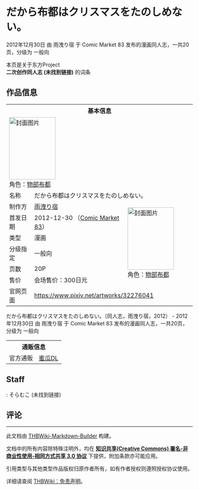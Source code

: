 # だから布都はクリスマスをたのしめない。

<!-- source html: G:\repos\THBWiki-Markdown-Builder\THBWikiMarkdown\Temp\main\5\5d\ns0%3A%E3%81%A0%E3%81%8B%E3%82%89%E5%B8%83%E9%83%BD%E3%81%AF%E3%82%AF%E3%83%AA%E3%82%B9%E3%83%9E%E3%82%B9%E3%82%92%E3%81%9F%E3%81%AE%E3%81%97%E3%82%81%E3%81%AA%E3%81%84%E3%80%82.html -->

2012年12月30日 由 雨洩り宿 于 Comic Market 83 发布的漫画同人志，一共20页，分级为 一般向

本页是关于东方Project  
 **二次创作同人志 (未找到链接)** 的词条
## 作品信息

<table><tbody><tr><th colspan="3">基本信息</th></tr><tr><td class="cover-artwork-mobile" colspan="2"><a href="./文件-だから布都はクリスマスをたのしめない。封面.jpg.md" class="image" title="封面图片"><img alt="封面图片" src="https://upload.thwiki.cc/thumb/a/a4/%E3%81%A0%E3%81%8B%E3%82%89%E5%B8%83%E9%83%BD%E3%81%AF%E3%82%AF%E3%83%AA%E3%82%B9%E3%83%9E%E3%82%B9%E3%82%92%E3%81%9F%E3%81%AE%E3%81%97%E3%82%81%E3%81%AA%E3%81%84%E3%80%82%E5%B0%81%E9%9D%A2.jpg/125px-%E3%81%A0%E3%81%8B%E3%82%89%E5%B8%83%E9%83%BD%E3%81%AF%E3%82%AF%E3%83%AA%E3%82%B9%E3%83%9E%E3%82%B9%E3%82%92%E3%81%9F%E3%81%AE%E3%81%97%E3%82%81%E3%81%AA%E3%81%84%E3%80%82%E5%B0%81%E9%9D%A2.jpg" decoding="async" loading="lazy" width="125" height="168" srcset="https://upload.thwiki.cc/thumb/a/a4/%E3%81%A0%E3%81%8B%E3%82%89%E5%B8%83%E9%83%BD%E3%81%AF%E3%82%AF%E3%83%AA%E3%82%B9%E3%83%9E%E3%82%B9%E3%82%92%E3%81%9F%E3%81%AE%E3%81%97%E3%82%81%E3%81%AA%E3%81%84%E3%80%82%E5%B0%81%E9%9D%A2.jpg/188px-%E3%81%A0%E3%81%8B%E3%82%89%E5%B8%83%E9%83%BD%E3%81%AF%E3%82%AF%E3%83%AA%E3%82%B9%E3%83%9E%E3%82%B9%E3%82%92%E3%81%9F%E3%81%AE%E3%81%97%E3%82%81%E3%81%AA%E3%81%84%E3%80%82%E5%B0%81%E9%9D%A2.jpg 1.5x, https://upload.thwiki.cc/thumb/a/a4/%E3%81%A0%E3%81%8B%E3%82%89%E5%B8%83%E9%83%BD%E3%81%AF%E3%82%AF%E3%83%AA%E3%82%B9%E3%83%9E%E3%82%B9%E3%82%92%E3%81%9F%E3%81%AE%E3%81%97%E3%82%81%E3%81%AA%E3%81%84%E3%80%82%E5%B0%81%E9%9D%A2.jpg/251px-%E3%81%A0%E3%81%8B%E3%82%89%E5%B8%83%E9%83%BD%E3%81%AF%E3%82%AF%E3%83%AA%E3%82%B9%E3%83%9E%E3%82%B9%E3%82%92%E3%81%9F%E3%81%AE%E3%81%97%E3%82%81%E3%81%AA%E3%81%84%E3%80%82%E5%B0%81%E9%9D%A2.jpg 2x" data-file-width="648" data-file-height="868"></a><div class="cover-char">角色：<a href="./物部布都.md" title="物部布都">物部布都</a></div></td>
</tr><tr><td class="label">名称</td><td colspan="2"> だから布都はクリスマスをたのしめない。 </td></tr><tr><td class="label">制作方</td><td><a href="./雨洩り宿.md" title="雨洩り宿">雨洩り宿</a></td><td class="cover-artwork" rowspan="6" style="min-width:168px;"><a href="./文件-だから布都はクリスマスをたのしめない。封面.jpg.md" class="image" title="封面图片"><img alt="封面图片" src="https://upload.thwiki.cc/thumb/a/a4/%E3%81%A0%E3%81%8B%E3%82%89%E5%B8%83%E9%83%BD%E3%81%AF%E3%82%AF%E3%83%AA%E3%82%B9%E3%83%9E%E3%82%B9%E3%82%92%E3%81%9F%E3%81%AE%E3%81%97%E3%82%81%E3%81%AA%E3%81%84%E3%80%82%E5%B0%81%E9%9D%A2.jpg/125px-%E3%81%A0%E3%81%8B%E3%82%89%E5%B8%83%E9%83%BD%E3%81%AF%E3%82%AF%E3%83%AA%E3%82%B9%E3%83%9E%E3%82%B9%E3%82%92%E3%81%9F%E3%81%AE%E3%81%97%E3%82%81%E3%81%AA%E3%81%84%E3%80%82%E5%B0%81%E9%9D%A2.jpg" decoding="async" loading="lazy" width="125" height="168" srcset="https://upload.thwiki.cc/thumb/a/a4/%E3%81%A0%E3%81%8B%E3%82%89%E5%B8%83%E9%83%BD%E3%81%AF%E3%82%AF%E3%83%AA%E3%82%B9%E3%83%9E%E3%82%B9%E3%82%92%E3%81%9F%E3%81%AE%E3%81%97%E3%82%81%E3%81%AA%E3%81%84%E3%80%82%E5%B0%81%E9%9D%A2.jpg/188px-%E3%81%A0%E3%81%8B%E3%82%89%E5%B8%83%E9%83%BD%E3%81%AF%E3%82%AF%E3%83%AA%E3%82%B9%E3%83%9E%E3%82%B9%E3%82%92%E3%81%9F%E3%81%AE%E3%81%97%E3%82%81%E3%81%AA%E3%81%84%E3%80%82%E5%B0%81%E9%9D%A2.jpg 1.5x, https://upload.thwiki.cc/thumb/a/a4/%E3%81%A0%E3%81%8B%E3%82%89%E5%B8%83%E9%83%BD%E3%81%AF%E3%82%AF%E3%83%AA%E3%82%B9%E3%83%9E%E3%82%B9%E3%82%92%E3%81%9F%E3%81%AE%E3%81%97%E3%82%81%E3%81%AA%E3%81%84%E3%80%82%E5%B0%81%E9%9D%A2.jpg/251px-%E3%81%A0%E3%81%8B%E3%82%89%E5%B8%83%E9%83%BD%E3%81%AF%E3%82%AF%E3%83%AA%E3%82%B9%E3%83%9E%E3%82%B9%E3%82%92%E3%81%9F%E3%81%AE%E3%81%97%E3%82%81%E3%81%AA%E3%81%84%E3%80%82%E5%B0%81%E9%9D%A2.jpg 2x" data-file-width="648" data-file-height="868"></a><div class="cover-char">角色：<a href="./物部布都.md" title="物部布都">物部布都</a></div></td>
</tr><tr><td class="label">首发日期</td><td>2012-12-30&#160;（<a href="/展会作品列表?e=Comic+Market%2383">Comic Market 83</a>）</td></tr><tr><td class="label">类型</td><td>漫画</td></tr><tr><td class="label">分级指定</td><td>一般向</td></tr><tr><td class="label">页数</td><td>20P</td></tr><tr><td class="label">售价</td><td>会场售价：300日元</td></tr>
<tr><td class="label">官网页面</td><td colspan="2"><a rel="nofollow" class="external free" href="https://www.pixiv.net/artworks/32276041">https://www.pixiv.net/artworks/32276041</a></td></tr></tbody></table>

だから布都はクリスマスをたのしめない。（同人志，雨洩り宿，2012） - 2012年12月30日 由 雨洩り宿 于 Comic Market 83 发布的漫画同人志，一共20页，分级为 一般向

<table><tbody><tr><th colspan="3">通贩信息</th></tr><tr><td class="label">官方通贩</td><td colspan="2"><a rel="nofollow" class="external text" href="https://www.melonbooks.co.jp/detail/detail.php?product_id=242119">蜜瓜DL</a></td></tr></tbody></table>


## Staff
: そらむこ (未找到链接)

## 评论




---

此文档由 [THBWiki-Markdown-Builder](https://github.com/Delsin-Yu/THBWiki-Markdown-Builder) 构建。

文档中的所有内容除特殊注明外，均在 [**知识共享(Creative Commons) 署名-非商业性使用-相同方式共享 3.0 协议**](https://creativecommons.org/licenses/by-sa/3.0/deed.zh-hans) 下提供，附加条款亦可能应用。

引用类型与其他类型作品版权归原作者所有，如有作者授权则遵照授权协议使用。

详细请查阅 [THBWiki：免责声明](https://thbwiki.cc/THBWiki:%E5%85%8D%E8%B4%A3%E5%A3%B0%E6%98%8E)。

